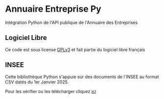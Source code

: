 # Annuaire Entreprise Py

Intégration Python de l'API publique de l'Annuaire des Entreprises

## Logiciel Libre

Ce code est sous license [GPLv3](/LICENSE) et fait partie du logiciel libre français

## INSEE

Cette bibliothèque Python s'appuie sur des documents de l'INSEE au format CSV datés du 1er Janvier 2025.

Pour les vérifier ou les télécharger cliquez [ici](https://www.insee.fr/fr/information/8377162)